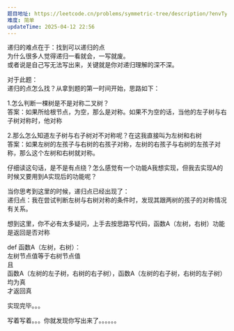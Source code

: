 ```yaml
---
题目地址: https://leetcode.cn/problems/symmetric-tree/description/?envType=study-plan-v2&envId=top-100-liked
难度: 简单
updateTime: 2025-04-12 22:56
---
```



递归的难点在于：找到可以递归的点  
为什么很多人觉得递归一看就会，一写就废。  
或者说是自己写无法写出来，关键就是你对递归理解的深不深。

对于此题：  
递归的点怎么找？从拿到题的第一时间开始，思路如下：

1.怎么判断一棵树是不是对称二叉树？  
答案：如果所给根节点，为空，那么是对称。如果不为空的话，当他的左子树与右子树对称时，他对称

2.那么怎么知道左子树与右子树对不对称呢？在这我直接叫为左树和右树  
答案：如果左树的左孩子与右树的右孩子对称，左树的右孩子与右树的左孩子对称，那么这个左树和右树就对称。

仔细读这句话，是不是有点绕？怎么感觉有一个功能A我想实现，但我去实现A的时候又要用到A实现后的功能呢？

当你思考到这里的时候，递归点已经出现了：  
递归点：我在尝试判断左树与右树对称的条件时，发现其跟两树的孩子的对称情况有关系。

想到这里，你不必有太多疑问，上手去按思路写代码，函数A（左树，右树）功能是返回是否对称

def 函数A（左树，右树）：  
左树节点值等于右树节点值  
且  
函数A（左树的左子树，右树的右子树），函数A（左树的右子树，右树的左子树）均为真  
才返回真

实现完毕。。。

写着写着。。。你就发现你写出来了。。。。。。

